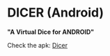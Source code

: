 # DICER (Android)
**"A Virtual Dice for ANDROID"**

Check the apk: [Dicer](https://github.com/VaibhavHaswani/dicerapp-android/blob/master/apk%20src/release/dicerv1-build01.apk)
